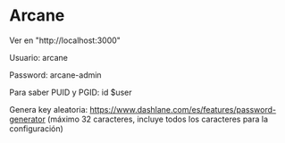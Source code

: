 # Arcane

Ver en "http://localhost:3000"

Usuario: arcane

Password: arcane-admin

Para saber PUID y PGID: id $user

Genera key aleatoria:  https://www.dashlane.com/es/features/password-generator (máximo 32 caracteres, incluye todos los caracteres para la configuración)
